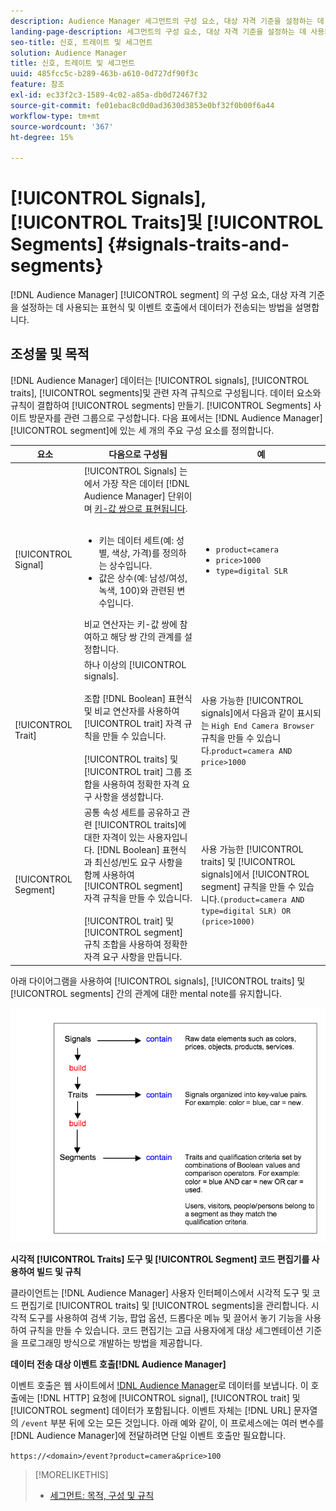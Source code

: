 ```yaml
---
description: Audience Manager 세그먼트의 구성 요소, 대상 자격 기준을 설정하는 데 사용되는 표현식 및 이벤트 호출에서 데이터가 전송되는 방법을 설명합니다.
landing-page-description: 세그먼트의 구성 요소, 대상 자격 기준을 설정하는 데 사용되는 표현식 및 데이터가 전송되는 방법을 설명합니다.
seo-title: 신호, 트레이트 및 세그먼트
solution: Audience Manager
title: 신호, 트레이트 및 세그먼트
uuid: 485fcc5c-b289-463b-a610-0d727df90f3c
feature: 참조
exl-id: ec33f2c3-1589-4c02-a85a-db0d72467f32
source-git-commit: fe01ebac8c0d0ad3630d3853e0bf32f0b00f6a44
workflow-type: tm+mt
source-wordcount: '367'
ht-degree: 15%

---
```


# [!UICONTROL Signals],  [!UICONTROL Traits]및  [!UICONTROL Segments] {#signals-traits-and-segments}

[!DNL Audience Manager] [!UICONTROL segment] 의 구성 요소, 대상 자격 기준을 설정하는 데 사용되는 표현식 및 이벤트 호출에서 데이터가 전송되는 방법을 설명합니다.

## 조성물 및 목적

[!DNL Audience Manager] 데이터는  [!UICONTROL signals],  [!UICONTROL traits],  [!UICONTROL segments]및 관련 자격 규칙으로 구성됩니다. 데이터 요소와 규칙이 결합하여 [!UICONTROL segments] 만들기. [!UICONTROL Segments] 사이트 방문자를 관련 그룹으로 구성합니다. 다음 표에서는 [!DNL Audience Manager] [!UICONTROL segment]에 있는 세 개의 주요 구성 요소를 정의합니다.

| 요소 | 다음으로 구성됨 | 예 |
|---|---|---|
| [!UICONTROL Signal] | [!UICONTROL Signals] 는 에서 가장 작은 데이터  [!DNL Audience Manager] 단위이며  [키-값 쌍으로 표현됩니다](../reference/key-value-pairs-explained.md).<br><br><ul><li>키는 데이터 세트(예: 성별, 색상, 가격)를 정의하는 상수입니다.</li><li>값은 상수(예: 남성/여성, 녹색, 100)와 관련된 변수입니다.</li></ul>비교 연산자는 키-값 쌍에 참여하고 해당 쌍 간의 관계를 설정합니다. | <ul><li>`product=camera`</li><li>`price>1000`</li><li>`type=digital SLR`</li></ul> |
| [!UICONTROL Trait] | 하나 이상의 [!UICONTROL signals].<br><br> 조합 [!DNL Boolean] 표현식 및 비교 연산자를 사용하여  [!UICONTROL trait] 자격 규칙을 만들 수 있습니다. <br><br> [!UICONTROL traits] 및  [!UICONTROL trait] 그룹 조합을 사용하여 정확한 자격 요구 사항을 생성합니다. | 사용 가능한 [!UICONTROL signals]에서 다음과 같이 표시되는 `High End Camera Browser` 규칙을 만들 수 있습니다.`product=camera AND price>1000` |
| [!UICONTROL Segment] | 공통 속성 세트를 공유하고 관련 [!UICONTROL traits]에 대한 자격이 있는 사용자입니다. [!DNL Boolean] 표현식과 최신성/빈도 요구 사항을 함께 사용하여  [!UICONTROL segment] 자격 규칙을 만들 수 있습니다.<br><br>  [!UICONTROL trait] 및  [!UICONTROL segment] 규칙 조합을 사용하여 정확한 자격 요구 사항을 만듭니다. | 사용 가능한 [!UICONTROL traits] 및 [!UICONTROL signals]에서 [!UICONTROL segment] 규칙을 만들 수 있습니다.`(product=camera AND type=digital SLR) OR (price>1000)` |

아래 다이어그램을 사용하여 [!UICONTROL signals], [!UICONTROL traits] 및 [!UICONTROL segments] 간의 관계에 대한 mental note를 유지합니다.

![](assets/signals-traits-segments.png)

**시각적  [!UICONTROL Traits] 도구 및  [!UICONTROL Segment] 코드 편집기를 사용하여 빌드 및 규칙**

클라이언트는 [!DNL Audience Manager] 사용자 인터페이스에서 시각적 도구 및 코드 편집기로 [!UICONTROL traits] 및 [!UICONTROL segments]을 관리합니다. 시각적 도구를 사용하여 검색 기능, 팝업 옵션, 드롭다운 메뉴 및 끌어서 놓기 기능을 사용하여 규칙을 만들 수 있습니다. 코드 편집기는 고급 사용자에게 대상 세그멘테이션 기준을 프로그래밍 방식으로 개발하는 방법을 제공합니다.

**데이터 전송 대상 이벤트 호출[!DNL Audience Manager]**

이벤트 호출은 웹 사이트에서 [!DNL Audience Manager](으)로 데이터를 보냅니다. 이 호출에는 [!DNL HTTP] 요청에 [!UICONTROL signal], [!UICONTROL trait] 및 [!UICONTROL segment] 데이터가 포함됩니다. 이벤트 자체는 [!DNL URL] 문자열의 `/event` 부분 뒤에 오는 모든 것입니다. 아래 예와 같이, 이 프로세스에는 여러 변수를 [!DNL Audience Manager]에 전달하려면 단일 이벤트 호출만 필요합니다.

`https://<domain>/event?product=camera&price>100`

>[!MORELIKETHIS]
>
>* [세그먼트: 목적, 구성 및 규칙](../features/segments/segments-purpose.md)

